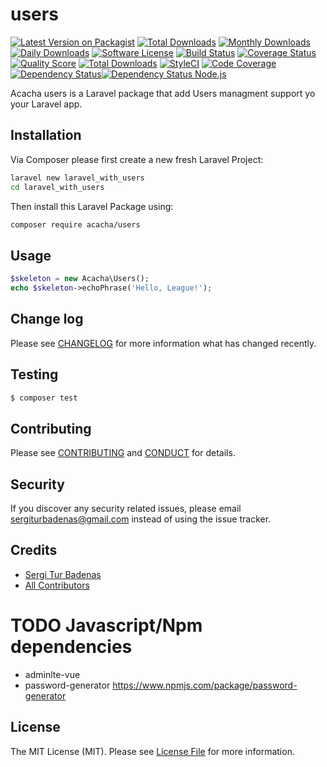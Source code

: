 # users

[![Latest Version on Packagist][ico-version]][link-packagist]
[![Total Downloads](https://poser.pugx.org/acacha/users/downloads.png)](https://packagist.org/packages/acacha/users)
[![Monthly Downloads](https://poser.pugx.org/acacha/users/d/monthly)](https://packagist.org/packages/acacha/users)
[![Daily Downloads](https://poser.pugx.org/acacha/users/d/daily)](https://packagist.org/packages/acacha/users)
[![Software License][ico-license]](LICENSE.md)
[![Build Status][ico-travis]][link-travis]
[![Coverage Status][ico-scrutinizer]][link-scrutinizer]
[![Quality Score][ico-code-quality]][link-code-quality]
[![Total Downloads][ico-downloads]][link-downloads]
[![StyleCI](https://styleci.io/repos/35628567/shield)](https://styleci.io/repos/35628567)
[![Code Coverage](https://scrutinizer-ci.com/g/acacha/users/badges/coverage.png?b=master)](https://scrutinizer-ci.com/g/acacha/users/?branch=master)
[![Dependency Status](https://www.versioneye.com/user/projects/593803c298442b00398eb8eb/badge.svg?style=flat-square)](https://www.versioneye.com/user/projects/593803c298442b00398eb8eb)[![Dependency Status Node.js](https://www.versioneye.com/user/projects/58483fc88c5dae0039a10ca5/badge.svg?style=flat-square)](https://www.versioneye.com/user/projects/58483fc88c5dae0039a10ca5)

Acacha users is a Laravel package that add Users managment support yo your Laravel app. 

## Installation

Via Composer please first create a new fresh Laravel Project:

``` bash
laravel new laravel_with_users
cd laravel_with_users
```

Then install this Laravel Package using:

``` bash
composer require acacha/users
```

## Usage

``` php
$skeleton = new Acacha\Users();
echo $skeleton->echoPhrase('Hello, League!');
```

## Change log

Please see [CHANGELOG](CHANGELOG.md) for more information what has changed recently.

## Testing

``` bash
$ composer test
```

## Contributing

Please see [CONTRIBUTING](CONTRIBUTING.md) and [CONDUCT](CONDUCT.md) for details.

## Security

If you discover any security related issues, please email sergiturbadenas@gmail.com instead of using the issue tracker.

## Credits

- [Sergi Tur Badenas][link-author]
- [All Contributors][link-contributors]

# TODO Javascript/Npm dependencies

- adminlte-vue
- password-generator https://www.npmjs.com/package/password-generator

## License

The MIT License (MIT). Please see [License File](LICENSE.md) for more information.

[ico-version]: https://img.shields.io/packagist/v/acacha/users.svg?style=flat-square
[ico-license]: https://img.shields.io/badge/license-MIT-brightgreen.svg?style=flat-square
[ico-travis]: https://img.shields.io/travis/acacha/users/master.svg?style=flat-square
[ico-scrutinizer]: https://img.shields.io/scrutinizer/coverage/g/acacha/users.svg?style=flat-square
[ico-code-quality]: https://img.shields.io/scrutinizer/g/acacha/users.svg?style=flat-square
[ico-downloads]: https://img.shields.io/packagist/dt/acacha/users.svg?style=flat-square

[link-packagist]: https://packagist.org/packages/acacha/users
[link-travis]: https://travis-ci.org/acacha/users
[link-scrutinizer]: https://scrutinizer-ci.com/g/acacha/users/code-structure
[link-code-quality]: https://scrutinizer-ci.com/g/acacha/users
[link-downloads]: https://packagist.org/packages/acacha/users
[link-author]: https://github.com/acacha
[link-contributors]: ../../contributors
